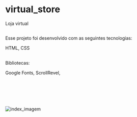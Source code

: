 # virtual_store
Loja virtual

##

Esse projeto foi desenvolvido com as seguintes tecnologias:

HTML,
CSS

##
Bibliotecas:

Google Fonts,
ScrollRevel, <br>

## <br><br>
![index_imagem]()
